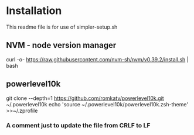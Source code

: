 # Installation

This readme file is for use of simpler-setup.sh

## NVM - node version manager

curl -o- https://raw.githubusercontent.com/nvm-sh/nvm/v0.39.2/install.sh | bash

## powerlevel10k

git clone --depth=1 https://github.com/romkatv/powerlevel10k.git ~/.powerlevel10k
echo 'source ~/.powerlevel10k/powerlevel10k.zsh-theme' >>~/.zprofile

### A comment just to update the file from CRLF to LF
